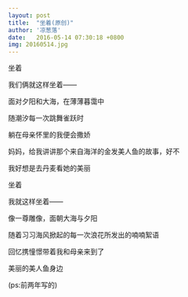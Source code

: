 ```yaml
---
layout: post
title:  "坐着(原创)"
author: '凉葱落'
date:   2016-05-14 07:30:18 +0800
img: 20160514.jpg
---
```

坐着

我们俩就这样坐着——

面对夕阳和大海，在薄薄暮霭中

随潮汐每一次跳舞雀跃时

躺在母亲怀里的我便会撒娇

妈妈，给我讲讲那个来自海洋的金发美人鱼的故事，好不

我好想是去丹麦看她的美丽

坐着

我就这样坐着——

像一尊雕像，面朝大海与夕阳

随着习习海风掀起的每一次浪花所发出的喃喃絮语

回忆携憧憬带着我和母亲来到了

美丽的美人鱼身边

(ps:前两年写的)